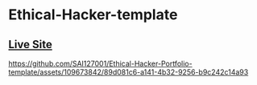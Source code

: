 # Ethical-Hacker-template

## [Live Site](https://ethical-hacker-template-sai.netlify.app/)

https://github.com/SAI127001/Ethical-Hacker-Portfolio-template/assets/109673842/89d081c6-a141-4b32-9256-b9c242c14a93


